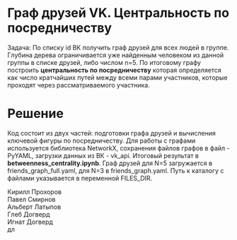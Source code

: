 # Граф друзей VK. Центральность по посредничеству
Задача: По списку id ВК получить граф друзей для всех людей в группе. Глубина дерева ограничивается уже найденным человеком из данной 
группы в списке друзей, либо числом n=5. По итоговому графу построить **центральность по посредничеству** которая определяется как число кратчайших путей между всеми парами участников, которые проходят через рассматриваемого участника.

# Решение
Код состоит из двух частей: подготовки графа друзей и вычисления ключевой фигуры по посредничеству. Для работы с графами используется библиотека NetworkX, сохранения файлов графов в файл - PyYAML, загрузки данных из ВК - vk_api. Итоговый результат в **betweenness_centrality.ipynb**. Граф друзей для N=5 загружается в friends_graph_full.yaml, для N=3 в friends_graph.yaml. Путь к каталогу с файлами указывается в переменной FILES_DIR.

Кирилл Прохоров<br>
Павел Смирнов<br>
Альберт Латыпов<br>
Глеб Догверд<br>
Игнат Догверд<br>
 дл
